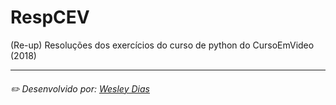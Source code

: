 # RespCEV
(Re-up) Resoluções dos exercícios do curso de python do CursoEmVideo (2018)

---
###### ✏️ Desenvolvido por: [*Wesley Dias*](https://github.com/WeDias)
